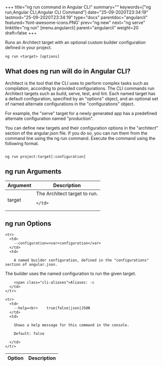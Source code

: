 +++
title="ng run command in Angular CLI"
summary=""
keywords=["ng run,Angular CLI,Angular CLI Command"]
date="25-09-2020T23:34:19"
lastmod="25-09-2020T23:34:19"
type="docs"
parentdoc="angularcli"
featured='font-awesome-icons.PNG'
prev="ng new"
next="ng serve"
linktitle="ng run"
[menu.angularcli]
parent="angularcli"
weight=20
draft=false
+++

Runs an Architect target with an optional custom builder configuration defined in your project.

```
ng run <target> [options]
```

## What does ng run will do in Angular CLI?

Architect is the tool that the CLI uses to perform complex tasks such as compilation, according to provided configurations. The CLI commands run Architect targets such as build, serve, test, and lint. Each named target has a default configuration, specified by an "options" object, and an optional set of named alternate configurations in the "configurations" object.

For example, the "serve" target for a newly generated app has a predefined alternate configuration named "production".

You can define new targets and their configuration options in the "architect" section of the angular.json file. If you do so, you can run them from the command line using the ng run command. Execute the command using the following format.

```

ng run project:target[:configuration]
```

## ng run Arguments

<div class='table-responsive'><table class='table'>

  <thead>
    <tr>
      <th>Argument</th>
      <th>Description</th>
    </tr>
  </thead>
  <tbody>
  
  <tr>
    <td>target</td>
    <td>
      The Architect target to run.

      
    </td>
  </tr>
  
  </tbody>

</table></div>

## ng run Options

<div class='table-responsive'><table class='table'>

  <thead>
    <tr>
      <th>Option</th>
      <th>Description</th>
    </tr>
  </thead>
  <tbody>
  
    <tr>
      <td>
        --configuration=<var>configuration</var>
      </td>
      <td>
        
        A named builder configuration, defined in the "configurations" section of angular.json.
The builder uses the named configuration to run the given target.

        
        <span class="cli-aliases">Aliases: -c
      </td>
    </tr>
  
    <tr>
      <td>
        --help=<br>    true|false|json|JSON
      </td>
      <td>
        
        Shows a help message for this command in the console.

        Default: false
        
      </td>
    </tr>
  
  </tbody>

</table></div>



